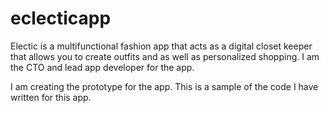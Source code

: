 # eclecticapp

Electic is a multifunctional fashion app that acts as a digital closet keeper that allows you to create outfits and as well as personalized shopping. I am the CTO and lead app developer for the app.

I am creating the prototype for the app. This is a sample of the code I have written for this app.
